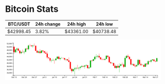 # Bitcoin Stats

BTC/USDT|24h change|24h high|24h low|
|---|---|---|---|
|$42998.45|3.82%|$43361.00|$40738.48|

<img src="./chart.svg">
